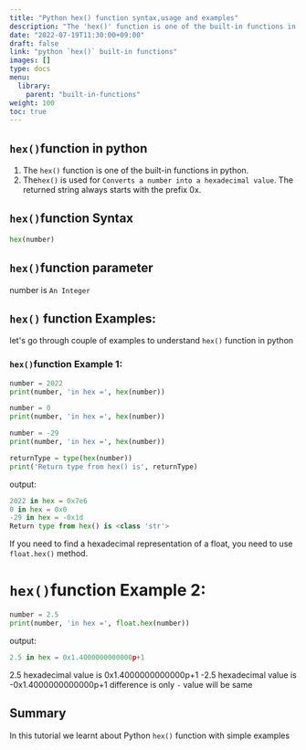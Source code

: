 ```yaml
---
title: "Python hex() function syntax,usage and examples"
description: "The 'hex()' function is one of the built-in functions in python"
date: "2022-07-19T11:30:00+09:00"
draft: false
link: "python `hex()` built-in functions"
images: []
type: docs
menu:
  library:
    parent: "built-in-functions"
weight: 100
toc: true
---
```


## `hex()`function in python

1. The `hex()` function is one of the built-in functions in python.
2. The`hex()` is used for	`Converts a number into a hexadecimal value`.
The returned string always starts with the prefix 0x.

## `hex()`function Syntax

```python
hex(number)
```
## `hex()`function parameter

number is `An Integer`

## `hex()` function Examples:

let's go through couple of examples to understand `hex()` function in python

### `hex()`function Example 1:

```python
number = 2022
print(number, 'in hex =', hex(number))

number = 0
print(number, 'in hex =', hex(number))

number = -29
print(number, 'in hex =', hex(number))

returnType = type(hex(number))
print('Return type from hex() is', returnType)
```
output:

```python
2022 in hex = 0x7e6
0 in hex = 0x0
-29 in hex = -0x1d
Return type from hex() is <class 'str'>
```
If you need to find a hexadecimal representation of a float, you need to use `float.hex()` method.

# `hex()`function Example 2:

```python
number = 2.5
print(number, 'in hex =', float.hex(number))
```
output:

```python
2.5 in hex = 0x1.4000000000000p+1
```
2.5 hexadecimal value is 0x1.4000000000000p+1
-2.5 hexadecimal value is -0x1.4000000000000p+1 difference is only `-` value will be same 

## Summary
In this tutorial we learnt about Python `hex()` function with simple examples

